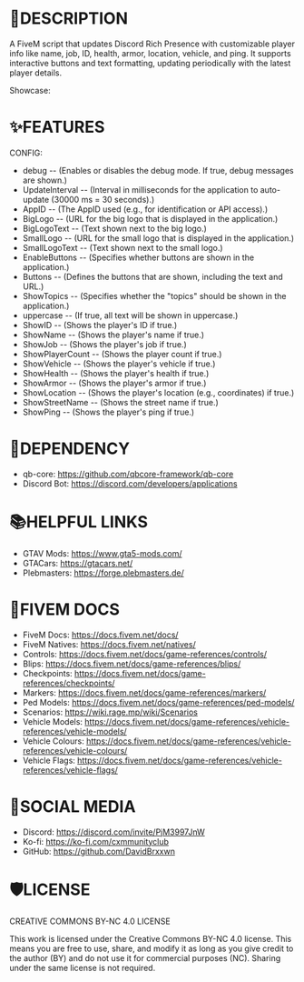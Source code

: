 # 📝DESCRIPTION
A FiveM script that updates Discord Rich Presence with customizable player info like name, job, ID, health, armor, location, vehicle, and ping. It supports interactive buttons and text formatting, updating periodically with the latest player details.

Showcase:

# ✨FEATURES
CONFIG:
- debug -- (Enables or disables the debug mode. If true, debug messages are shown.)
- UpdateInterval -- (Interval in milliseconds for the application to auto-update (30000 ms = 30 seconds).)
- AppID -- (The AppID used (e.g., for identification or API access).)
- BigLogo -- (URL for the big logo that is displayed in the application.)
- BigLogoText -- (Text shown next to the big logo.)
- SmallLogo -- (URL for the small logo that is displayed in the application.)
- SmallLogoText -- (Text shown next to the small logo.)
- EnableButtons -- (Specifies whether buttons are shown in the application.)
- Buttons -- (Defines the buttons that are shown, including the text and URL.)
- ShowTopics -- (Specifies whether the "topics" should be shown in the application.)
- uppercase -- (If true, all text will be shown in uppercase.)
- ShowID -- (Shows the player's ID if true.)
- ShowName -- (Shows the player's name if true.)
- ShowJob -- (Shows the player's job if true.)
- ShowPlayerCount -- (Shows the player count if true.)
- ShowVehicle -- (Shows the player's vehicle if true.)
- ShowHealth -- (Shows the player's health if true.)
- ShowArmor -- (Shows the player's armor if true.)
- ShowLocation -- (Shows the player's location (e.g., coordinates) if true.)
- ShowStreetName -- (Shows the street name if true.)
- ShowPing -- (Shows the player's ping if true.)

# 🚨DEPENDENCY 
- qb-core: https://github.com/qbcore-framework/qb-core
- Discord Bot: https://discord.com/developers/applications

# 📚HELPFUL LINKS
- GTAV Mods: https://www.gta5-mods.com/
- GTACars: https://gtacars.net/
- Plebmasters: https://forge.plebmasters.de/

# 🧠FIVEM DOCS
- FiveM Docs: https://docs.fivem.net/docs/
- FiveM Natives: https://docs.fivem.net/natives/
- Controls: https://docs.fivem.net/docs/game-references/controls/
- Blips: https://docs.fivem.net/docs/game-references/blips/
- Checkpoints: https://docs.fivem.net/docs/game-references/checkpoints/
- Markers: https://docs.fivem.net/docs/game-references/markers/
- Ped Models: https://docs.fivem.net/docs/game-references/ped-models/
- Scenarios: https://wiki.rage.mp/wiki/Scenarios
- Vehicle Models: https://docs.fivem.net/docs/game-references/vehicle-references/vehicle-models/
- Vehicle Colours: https://docs.fivem.net/docs/game-references/vehicle-references/vehicle-colours/
- Vehicle Flags: https://docs.fivem.net/docs/game-references/vehicle-references/vehicle-flags/

# 📱SOCIAL MEDIA
- Discord: https://discord.com/invite/PjM3997JnW
- Ko-fi: https://ko-fi.com/cxmmunityclub
- GitHub: https://github.com/DavidBrxxwn

# 🛡️LICENSE
CREATIVE COMMONS BY-NC 4.0 LICENSE

This work is licensed under the Creative Commons BY-NC 4.0 license. This means you are free to use, share, and modify it as long as you give credit to the author (BY) and do not use it for commercial purposes (NC). Sharing under the same license is not required.
